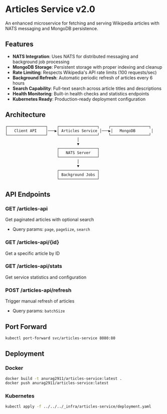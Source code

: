 # Articles Service v2.0

An enhanced microservice for fetching and serving Wikipedia articles with NATS messaging and MongoDB persistence.

## Features

- **NATS Integration**: Uses NATS for distributed messaging and background job processing
- **MongoDB Storage**: Persistent storage with proper indexing and cleanup
- **Rate Limiting**: Respects Wikipedia's API rate limits (100 requests/sec)
- **Background Refresh**: Automatic periodic refresh of articles every 6 hours
- **Search Capability**: Full-text search across article titles and descriptions
- **Health Monitoring**: Built-in health checks and statistics endpoints
- **Kubernetes Ready**: Production-ready deployment configuration

## Architecture

```
┌─────────────────┐    ┌─────────────────┐    ┌─────────────────┐
│   Client API    │───▶│ Articles Service │───▶│   MongoDB       │
└─────────────────┘    └─────────────────┘    └─────────────────┘
                                │
                                ▼
                       ┌─────────────────┐
                       │   NATS Server   │
                       └─────────────────┘
                                │
                                ▼
                       ┌─────────────────┐
                       │ Background Jobs │
                       └─────────────────┘
```

## API Endpoints

### GET /articles-api
Get paginated articles with optional search
- Query params: `page`, `pageSize`, `search`

### GET /articles-api/{id}
Get a specific article by ID

### GET /articles-api/stats
Get service statistics and configuration

### POST /articles-api/refresh
Trigger manual refresh of articles
- Query params: `batchSize`

## Port Forward
```bash
kubectl port-forward svc/articles-service 8080:80
```

## Deployment

### Docker
```bash
docker build -t anurag2911/articles-service:latest .
docker push anurag2911/articles-service:latest
```

### Kubernetes
```bash
kubectl apply -f ../../../_infra/articles-service/deployment.yaml
```